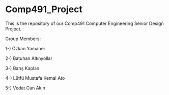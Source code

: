 # Comp491_Project
This is the repository of our Comp491 Computer Engineering Senior Design Project.

Group Members:

1-) Özkan Yamaner

2-) Batuhan Altınyollar

3-) Barış Kaplan

4-) Lütfü Mustafa Kemal Ato

5-) Vedat Can Akın


